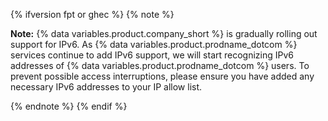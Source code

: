 {% ifversion fpt or ghec %}
{% note %}

**Note:** {% data variables.product.company_short %} is gradually rolling out support for IPv6. As {% data variables.product.prodname_dotcom %} services continue to add IPv6 support, we will start recognizing IPv6 addresses of {% data variables.product.prodname_dotcom %} users. To prevent possible access interruptions, please ensure you have added any necessary IPv6 addresses to your IP allow list.

{% endnote %}
{% endif %}
